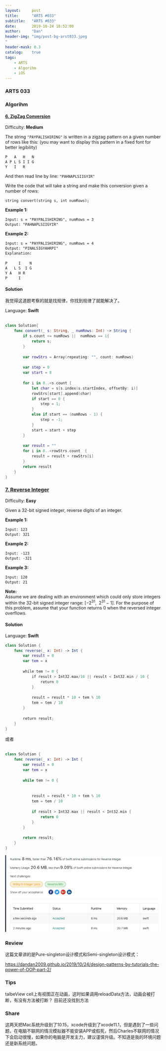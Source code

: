 ```yaml
---
layout:     post
title:      "ARTS #033"
subtitle:   "ARTS #033"
date:       2019-10-24 18:52:00
author:     "Dan"
header-img: "img/post-bg-arst033.jpeg
"
header-mask: 0.3
catalog:    true
tags:
    - ARTS
    - Algorihm
    - iOS
---
```


### ARTS 033

### Algorihm 

#### [6\. ZigZag Conversion](https://leetcode.com/problems/zigzag-conversion/)

Difficulty: **Medium**


The string `"PAYPALISHIRING"` is written in a zigzag pattern on a given number of rows like this: (you may want to display this pattern in a fixed font for better legibility)

```
P   A   H   N
A P L S I I G
Y   I   R
```

And then read line by line: `"PAHNAPLSIIGYIR"`

Write the code that will take a string and make this conversion given a number of rows:

```
string convert(string s, int numRows);
```

**Example 1:**

```
Input: s = "PAYPALISHIRING", numRows = 3
Output: "PAHNAPLSIIGYIR"
```

**Example 2:**

```
Input: s = "PAYPALISHIRING", numRows = 4
Output: "PINALSIGYAHRPI"
Explanation:

P     I    N
A   L S  I G
Y A   H R
P     I
```


#### Solution


我觉得这道题考察的就是找规律，你找到规律了就能解决了。

Language: **Swift**

```swift

class Solution{
    func convert(_ s: String, _ numRows: Int) -> String {
        if s.count <= numRows ||  numRows == 1{
            return s;
        }
        
        var rowStrs = Array(repeating: "", count: numRows)
        
        var step = 0
        var start = 0
        
        for i in 0..<s.count {
            let char = s[s.index(s.startIndex, offsetBy: i)]
            rowStrs[start].append(char)
            if start == 0 {
                step = 1;
            }
            else if start == (numRows - 1) {
                step = -1;
            }
            start = start + step
        }
        
        var result = ""
        for i in 0..<rowStrs.count  {
            result = result + rowStrs[i]
        }
        return result
    }
}

```

### [7\. Reverse Integer](https://leetcode.com/problems/reverse-integer/)

Difficulty: **Easy**


Given a 32-bit signed integer, reverse digits of an integer.

**Example 1:**

```
Input: 123
Output: 321
```

**Example 2:**

```
Input: -123
Output: -321
```

**Example 3:**

```
Input: 120
Output: 21
```

**Note:**  
Assume we are dealing with an environment which could only store integers within the 32-bit signed integer range: [−2<sup>31</sup>,  2<sup>31 </sup>− 1]. For the purpose of this problem, assume that your function returns 0 when the reversed integer overflows.


#### Solution

Language: **Swift**

```swift
class Solution {
    func reverse(_ x: Int) -> Int {
        var result = 0
        var tem = x
        
        while tem != 0 {
            if result > Int32.max/10 || result < Int32.min / 10 {
                return 0
            }
            
            result = result * 10 + tem % 10
            tem = tem / 10
        }
        
        return result;
    }
}
```

或者

```swift

class Solution {
    func reverse(_ x: Int) -> Int {
        var result = 0
        var tem = x
        
        while tem != 0 {
            
            
            result = result * 10 + tem % 10
            tem = tem / 10
            
            if result > Int32.max || result < Int32.min {
                return 0
            }
        }
        
        return result;
    }
}

```



![](/img/15724263870118.jpg)




### Review
这篇文章讲的是Pure-singleton设计模式和Semi-singleton设计模式：

https://dandan2009.github.io/2019/10/24/design-patterns-by-tutorials-the-power-of-OOP-part-2/

### Tips

talbeView cell上有视图正在动画，这时如果调用reloadData方法，动画会被打断，有没有方法被打断？
目前还没找到方法


### Share

这两天把Mac系统升级到了10.15，xcode升级到了xcode11.1，但是遇到了一些问题，在电脑不联网的情况模拟器不能安装APP或假死，然后Charles不联网的情况下会启动很慢，如果你的电脑是开发主力，建议谨慎升级。不知道是我的环境问题还是新系统问题。

